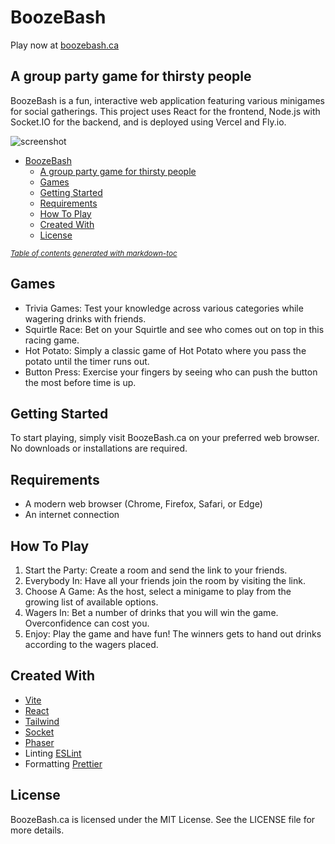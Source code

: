 # BoozeBash
Play now at [boozebash.ca](boozebash.ca)

## A group party game for thirsty people

BoozeBash is a fun, interactive web application featuring various minigames for social gatherings. This project uses React for the frontend, Node.js with Socket.IO for the backend, and is deployed using Vercel and Fly.io.

![screenshot](https://github.com/user-attachments/assets/e5699999-b7c7-4f02-bae2-79d4e2b0a0b4)


- [BoozeBash](#boozebash)
  * [A group party game for thirsty people](#a-group-party-game-for-thirsty-people)
  * [Games](#games)
  * [Getting Started](#getting-started)
  * [Requirements](#requirements)
  * [How To Play](#how-to-play)
  * [Created With](#created-with)
  * [License](#license)

<small><i><a href='http://ecotrust-canada.github.io/markdown-toc/'>Table of contents generated with markdown-toc</a></i></small>


## Games
- Trivia Games: Test your knowledge across various categories while wagering drinks with friends.
- Squirtle Race: Bet on your Squirtle and see who comes out on top in this racing game.
- Hot Potato: Simply a classic game of Hot Potato where you pass the potato until the timer runs out.
- Button Press: Exercise your fingers by seeing who can push the button the most before time is up.

## Getting Started
To start playing, simply visit BoozeBash.ca on your preferred web browser. No downloads or installations are required.

## Requirements
- A modern web browser (Chrome, Firefox, Safari, or Edge)
- An internet connection

## How To Play
1. Start the Party: Create a room and send the link to your friends.
2. Everybody In: Have all your friends join the room by visiting the link.
3. Choose A Game: As the host, select a minigame to play from the growing list of available options.
4. Wagers In: Bet a number of drinks that you will win the game. Overconfidence can cost you.
5. Enjoy: Play the game and have fun! The winners gets to hand out drinks according to the wagers placed.

## Created With
- [Vite](https://vitejs.dev/)
- [React](https://react.dev/)
- [Tailwind](https://tailwindcss.com/)
- [Socket](https://socket.io/)
- [Phaser](https://phaser.io/)
- Linting [ESLint](https://eslint.org/)
- Formatting [Prettier](https://prettier.io/)


## License
BoozeBash.ca is licensed under the MIT License. See the LICENSE file for more details.
